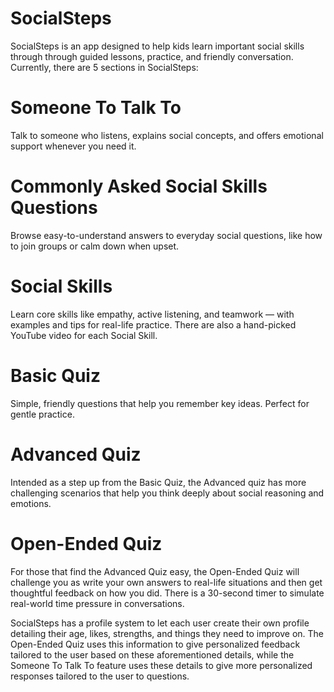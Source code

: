 # SocialSteps
SocialSteps is an app designed to help kids learn important social skills through through guided lessons, practice, and friendly conversation.
Currently, there are 5 sections in SocialSteps:
# Someone To Talk To
Talk to someone who listens, explains social concepts, and offers emotional support whenever you need it.
# Commonly Asked Social Skills Questions
Browse easy-to-understand answers to everyday social questions, like how to join groups or calm down when upset.
# Social Skills
Learn core skills like empathy, active listening, and teamwork — with examples and tips for real-life practice. There are also a hand-picked YouTube video for each Social Skill.
# Basic Quiz
Simple, friendly questions that help you remember key ideas. Perfect for gentle practice.
# Advanced Quiz
Intended as a step up from the Basic Quiz, the Advanced quiz has more challenging scenarios that help you think deeply about social reasoning and emotions.
# Open-Ended Quiz
For those that find the Advanced Quiz easy, the Open-Ended Quiz will challenge you as write your own answers to real-life situations and then get thoughtful feedback on how you did.
There is a 30-second timer to simulate real-world time pressure in conversations.


SocialSteps has a profile system to let each user create their own profile detailing their age, likes, strengths, and things they need to improve on. The Open-Ended Quiz uses this information to give personalized feedback tailored to the user based on these aforementioned details, while the Someone To Talk To feature uses these details to give more personalized responses tailored to the user to questions.
